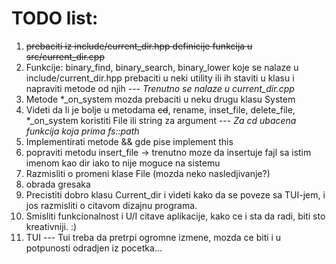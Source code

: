 # TODO list:
1) ~~prebaciti iz include/current_dir.hpp definicije funkcija u src/current_dir.cpp~~
2) Funkcije:  binary_find,  binary_search,  binary_lower  koje se nalaze u include/current_dir.hpp prebaciti u neki utility ili ih staviti u klasu i napraviti metode od njih --- *Trenutno se nalaze u current_dir.cpp*
3) Metode *_on_system mozda prebaciti u neku drugu klasu System
4) Videti da li je bolje u metodama ~~cd~~, rename, inset_file, delete_file, *_on_system koristiti File ili string za argument --- *Za cd ubacena funkcija koja prima fs::path*
5) Implementirati metode && gde pise implement this
6) popraviti metodu insert_file -> trenutno moze da insertuje fajl sa istim imenom kao dir iako to nije moguce na sistemu
7) Razmisliti o promeni klase File (mozda neko nasledjivanje?)
8) obrada gresaka
9) Precistiti dobro klasu Current_dir i videti kako da se poveze sa TUI-jem, i jos razmisliti o citavom dizajnu programa.
10) Smisliti funkcionalnost i U/I citave aplikacije, kako ce i sta da radi, biti sto kreativniji. :)
11) TUI --- Tui treba da pretrpi ogromne izmene, mozda ce biti i u potpunosti odradjen iz pocetka... 
